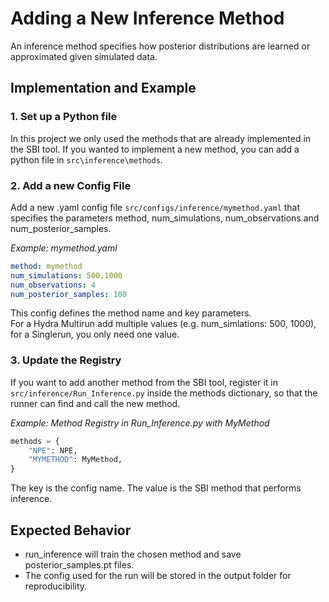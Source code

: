 # Adding a New Inference Method

An inference method specifies how posterior distributions are learned or approximated given simulated data.


## Implementation and Example
### 1. Set up a Python file
In this project we only used the methods that are already implemented in the SBI tool. If you wanted to implement a new method, you can add a python file in `src\inference\methods`.


### 2. Add a new Config File
Add a new .yaml config file `src/configs/inference/mymethod.yaml` that specifies the parameters method, num_simulations, num_observations and num_posterior_samples. 

*Example: mymethod.yaml*   
```yaml
method: mymethod 
num_simulations: 500,1000 
num_observations: 4 
num_posterior_samples: 100
``` 

This config defines the method name and key parameters.   
For a Hydra Multirun add multiple values (e.g. num_simlations: 500, 1000), for a Singlerun, you only need one value. 



### 3. Update the Registry
If you want to add another method from the SBI tool, register it in `src/inference/Run_Inference.py` inside the methods dictionary, so that the runner can find and call the new method. 

*Example: Method Registry in Run_Inference.py with MyMethod*
```python 
methods = {
    "NPE": NPE,
    "MYMETHOD": MyMethod,
}
```

The key is the config name. The value is the SBI method that performs inference.



## Expected Behavior
- run_inference will train the chosen method and save posterior_samples.pt files.
- The config used for the run will be stored in the output folder for reproducibility.